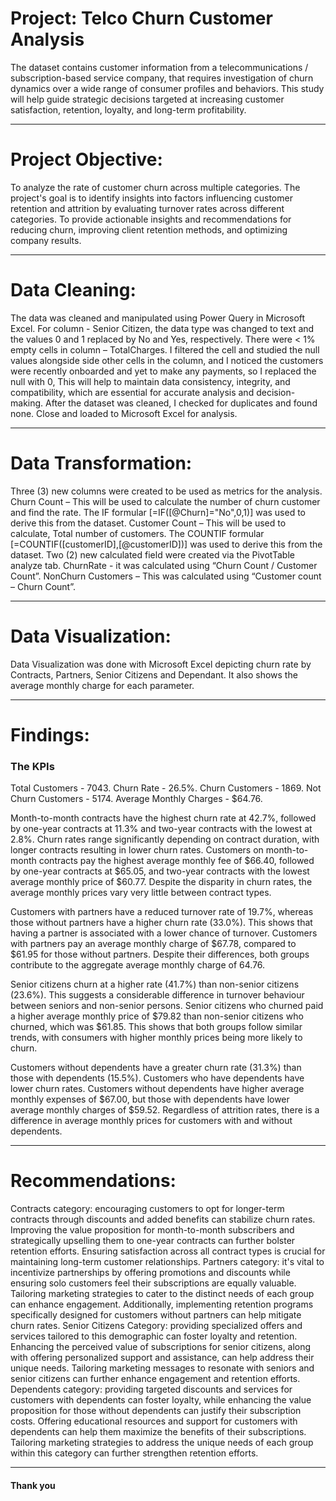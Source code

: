 # Project: Telco Churn Customer Analysis
The dataset contains customer information from a telecommunications / subscription-based service company, that requires investigation of churn dynamics over a wide range of consumer profiles and behaviors. This study will help guide strategic decisions targeted at increasing customer satisfaction, retention, loyalty, and long-term profitability.

----------

# Project Objective:
To analyze the rate of customer churn across multiple categories. The project's goal is to identify insights into factors influencing customer retention and attrition by evaluating turnover rates across different categories. To provide actionable insights and recommendations for reducing churn, improving client retention methods, and optimizing company results.

--------

# Data Cleaning:
The data was cleaned and manipulated using Power Query in Microsoft Excel. For column - Senior Citizen, the data type was changed to text and the values 0 and 1 replaced by No and Yes, respectively. There were  < 1% empty cells in column – TotalCharges. I filtered the cell and studied the null values alongside side other cells in the column, and I noticed the customers were recently onboarded and yet to make any payments, so I replaced the null with 0, This will help to maintain data consistency, integrity, and compatibility, which are essential for accurate analysis and decision-making.
After the dataset was cleaned, I checked for duplicates and found none. Close and loaded to Microsoft Excel for analysis.

----------

# Data Transformation: 
Three (3) new columns were created to be used as metrics for the analysis.
Churn Count – This will be used to calculate the number of churn customer and find the rate. The IF formular [=IF([@Churn]="No",0,1)] was used to derive this from the dataset.
Customer Count – This will be used to calculate, Total number of customers. The COUNTIF formular [=COUNTIF([customerID],[@customerID])] was used to derive this from the dataset.
Two (2) new calculated field were created via the PivotTable analyze tab. 
ChurnRate - it was calculated using “Churn Count / Customer Count”.
NonChurn Customers – This was calculated using “Customer count – Churn Count”.

-----------

# Data Visualization: 
Data Visualization was done with Microsoft Excel depicting churn rate by Contracts, Partners, Senior Citizens and Dependant. It also shows the average monthly charge for each parameter.

---------

# Findings:
### The KPIs
Total Customers - 7043.
Churn Rate - 26.5%.
Churn Customers - 1869.
Not Churn Customers - 5174.
Average Monthly Charges - $64.76.

Month-to-month contracts have the highest churn rate at 42.7%, followed by one-year contracts at 11.3% and two-year contracts with the lowest at 2.8%. Churn rates range significantly depending on contract duration, with longer contracts resulting in lower churn rates. 
Customers on month-to-month contracts pay the highest average monthly fee of $66.40, followed by one-year contracts at $65.05, and two-year contracts with the lowest average monthly price of $60.77. Despite the disparity in churn rates, the average monthly prices vary very little between contract types.

Customers with partners have a reduced turnover rate of 19.7%, whereas those without partners have a higher churn rate (33.0%). This shows that having a partner is associated with a lower chance of turnover. 
Customers with partners pay an average monthly charge of $67.78, compared to $61.95 for those without partners. Despite their differences, both groups contribute to the aggregate average monthly charge of 64.76.

Senior citizens churn at a higher rate (41.7%) than non-senior citizens (23.6%). This suggests a considerable difference in turnover behaviour between seniors and non-senior persons. 
Senior citizens who churned paid a higher average monthly price of $79.82 than non-senior citizens who churned, which was $61.85. This shows that both groups follow similar trends, with consumers with higher monthly prices being more likely to churn.

Customers without dependents have a greater churn rate (31.3%) than those with dependents (15.5%). Customers who have dependents have lower churn rates.
 Customers without dependents have higher average monthly expenses of $67.00, but those with dependents have lower average monthly charges of $59.52. Regardless of attrition rates, there is a difference in average monthly prices for customers with and without dependents.

--------

# Recommendations: 
Contracts category: encouraging customers to opt for longer-term contracts through discounts and added benefits can stabilize churn rates. Improving the value proposition for month-to-month subscribers and strategically upselling them to one-year contracts can further bolster retention efforts. Ensuring satisfaction across all contract types is crucial for maintaining long-term customer relationships.
Partners category: it's vital to incentivize partnerships by offering promotions and discounts while ensuring solo customers feel their subscriptions are equally valuable. Tailoring marketing strategies to cater to the distinct needs of each group can enhance engagement. Additionally, implementing retention programs specifically designed for customers without partners can help mitigate churn rates. 
Senior Citizens Category: providing specialized offers and services tailored to this demographic can foster loyalty and retention. Enhancing the perceived value of subscriptions for senior citizens, along with offering personalized support and assistance, can help address their unique needs. Tailoring marketing messages to resonate with seniors and senior citizens can further enhance engagement and retention efforts.
Dependents category:  providing targeted discounts and services for customers with dependents can foster loyalty, while enhancing the value proposition for those without dependents can justify their subscription costs. Offering educational resources and support for customers with dependents can help them maximize the benefits of their subscriptions. Tailoring marketing strategies to address the unique needs of each group within this category can further strengthen retention efforts. 

---------

#### Thank you
